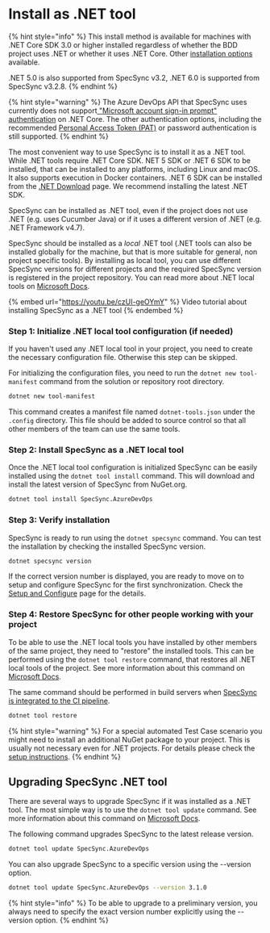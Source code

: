 # Install as .NET tool

{% hint style="info" %}
This install method is available for machines with .NET Core SDK 3.0 or higher installed regardless of whether the BDD project uses .NET or whether it uses .NET Core. Other [installation options](./) available.

.NET 5.0 is also supported from SpecSync v3.2, .NET 6.0 is supported from SpecSync v3.2.8.
{% endhint %}

{% hint style="warning" %}
The Azure DevOps API that SpecSync uses currently does not support[ "Microsoft account sign-in prompt" authentication](../features/general-features/tfs-authentication-options.md#tfs-windows-sign-in-prompt) on .NET Core. The other authentication options, including the recommended [Personal Access Token (PAT)](../features/general-features/tfs-authentication-options.md#vsts-personal-access-tokens) or password authentication is still supported.
{% endhint %}

The most convenient way to use SpecSync is to install it as a .NET tool. While .NET tools require .NET Core SDK. NET 5 SDK or .NET 6 SDK to be installed, that can be installed to any platforms, including Linux and macOS. It also supports execution in Docker containers. .NET 6 SDK can be installed from the [.NET Download](https://dotnet.microsoft.com/download) page. We recommend installing the latest .NET SDK.

SpecSync can be installed as .NET tool, even if the project does not use .NET (e.g. uses Cucumber Java) or if it uses a different version of .NET (e.g. .NET Framework v4.7).

SpecSync should be installed as a _local_ .NET tool (.NET tools can also be installed globally for the machine, but that is more suitable for general, non project specific tools). By installing as local tool, you can use different SpecSync versions for different projects and the required SpecSync version is registered in the project repository. You can read more about .NET local tools on [Microsoft Docs](https://docs.microsoft.com/en-us/dotnet/core/tools/global-tools#install-a-local-tool).

{% embed url="https://youtu.be/czUI-geOYmY" %}
Video tutorial about installing SpecSync as a .NET tool
{% endembed %}

### Step 1: Initialize .NET local tool configuration (if needed)

If you haven't used any .NET local tool in your project, you need to create the necessary configuration file. Otherwise this step can be skipped.

For initializing the configuration files, you need to run the `dotnet new tool-manifest` command from the solution or repository root directory.

```bash
dotnet new tool-manifest
```

This command creates a manifest file named `dotnet-tools.json` under the `.config` directory. This file should be added to source control so that all other members of the team can use the same tools.

### Step 2: Install SpecSync as a .NET local tool

Once the .NET local tool configuration is initialized SpecSync can be easily installed using the `dotnet tool install` command. This will download and install the latest version of SpecSync from NuGet.org.

```bash
dotnet tool install SpecSync.AzureDevOps
```

### Step 3: Verify installation

SpecSync is ready to run using the `dotnet specsync` command. You can test the installation by checking the installed SpecSync version.

```bash
dotnet specsync version
```

If the correct version number is displayed, you are ready to move on to setup and configure SpecSync for the first synchronization. Check the [Setup and Configure](setup-and-configure.md) page for the details.

### Step 4: Restore SpecSync for other people working with your project

To be able to use the .NET local tools you have installed by other members of the same project, they need to "restore" the installed tools. This can be performed using the `dotnet tool restore` command, that restores all .NET local tools of the project. See more information about this command on [Microsoft Docs](https://docs.microsoft.com/en-us/dotnet/core/tools/global-tools#install-a-local-tool).

The same command should be performed in build servers when [SpecSync is integrated to the CI pipeline](../important-concepts/synchronizing-test-cases-from-build.md).

```bash
dotnet tool restore
```

{% hint style="warning" %}
For a special automated Test Case scenario you might need to install an additional NuGet package to your project. This is usually not necessary even for .NET projects. For details please check the [setup instructions](setup-and-configure.md#setup-specflow-plugin).
{% endhint %}

## Upgrading SpecSync .NET tool

There are several ways to upgrade SpecSync if it was installed as a .NET tool. The most simple way is to use the `dotnet tool update` command. See more information about this command on [Microsoft Docs](https://docs.microsoft.com/en-us/dotnet/core/tools/dotnet-tool-update).

The following command upgrades SpecSync to the latest release version.

```bash
dotnet tool update SpecSync.AzureDevOps
```

You can also upgrade SpecSync to a specific version using the --version option.

```bash
dotnet tool update SpecSync.AzureDevOps --version 3.1.0
```

{% hint style="info" %}
To be able to upgrade to a preliminary version, you always need to specify the exact version number explicitly using the --version option.
{% endhint %}
